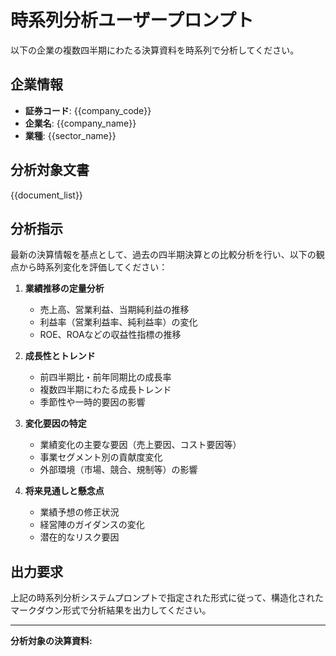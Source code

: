 # 時系列分析ユーザープロンプト

以下の企業の複数四半期にわたる決算資料を時系列で分析してください。

## 企業情報
- **証券コード**: {{company_code}}
- **企業名**: {{company_name}}
- **業種**: {{sector_name}}

## 分析対象文書
{{document_list}}

## 分析指示

最新の決算情報を基点として、過去の四半期決算との比較分析を行い、以下の観点から時系列変化を評価してください：

1. **業績推移の定量分析**
   - 売上高、営業利益、当期純利益の推移
   - 利益率（営業利益率、純利益率）の変化
   - ROE、ROAなどの収益性指標の推移

2. **成長性とトレンド**
   - 前四半期比・前年同期比の成長率
   - 複数四半期にわたる成長トレンド
   - 季節性や一時的要因の影響

3. **変化要因の特定**
   - 業績変化の主要な要因（売上要因、コスト要因等）
   - 事業セグメント別の貢献度変化
   - 外部環境（市場、競合、規制等）の影響

4. **将来見通しと懸念点**
   - 業績予想の修正状況
   - 経営陣のガイダンスの変化
   - 潜在的なリスク要因

## 出力要求

上記の時系列分析システムプロンプトで指定された形式に従って、構造化されたマークダウン形式で分析結果を出力してください。

---

**分析対象の決算資料:**